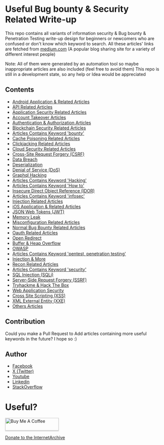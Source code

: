 # Useful Bug bounty & Security Related Write-up

This repo contains all variants of information security & Bug bounty & Penetration Testing write-up design for beginners or newcomers who are confused or don't know which keyword to search.
All these articles' links are fetched from [medium.com](https://medium.com/) (A popular blog sharing site for a variety of different interest people)

Note: All of them were generated by an automation tool so maybe inappropriate articles are also included (feel free to avoid them)
This repo is still in a development state, so any help or Idea would be appreciated
## Contents

- [Android Application & Related Articles](https://github.com/x1337loser/bug-bounty-writeup/blob/main/src/android-app.md)
- [API Related Articles](https://github.com/x1337loser/bug-bounty-writeup/blob/main/src/api.md)
- [Application Security Related Articles](https://github.com/x1337loser/bug-bounty-writeup/blob/main/src/application-security.md)
- [Account Takeover Articles](https://github.com/x1337loser/bug-bounty-writeup/blob/main/src/ato.md)
- [Authentication & Authorization Articles](https://github.com/x1337loser/bug-bounty-writeup/blob/main/src/auth-n-auth.md)
- [Blockchain Security Related Articles](https://github.com/x1337loser/bug-bounty-writeup/blob/main/src/blockchain.md)
- [Articles Contains Keyword 'bounty'](https://github.com/x1337loser/bug-bounty-writeup/blob/main/src/bounty.md)
- [Cache Poisoning Related Articles](https://github.com/x1337loser/bug-bounty-writeup/blob/main/src/cache-poisoning.md)
- [Clickjacking Related Articles](https://github.com/x1337loser/bug-bounty-writeup/blob/main/src/clickjacking.md)
- [Cloud Security Related Articles](https://github.com/x1337loser/bug-bounty-writeup/blob/main/src/cloud-security.md)
- [Cross-Site Request Forgery (CSRF)](https://github.com/x1337loser/bug-bounty-writeup/blob/main/src/csrf.md)
- [Data Breach](https://github.com/x1337loser/bug-bounty-writeup/blob/main/src/data-breach.md)
- [Deserialization](https://github.com/x1337loser/bug-bounty-writeup/blob/main/src/deserialize.md)
- [Denial of Service (DoS)](https://github.com/x1337loser/bug-bounty-writeup/blob/main/src/dos.md)
- [Graphql Hacking](https://github.com/x1337loser/bug-bounty-writeup/blob/main/src/graphql.md)
- [Articles Contains Keyword 'Hacking'](https://github.com/x1337loser/bug-bounty-writeup/blob/main/src/hacking-keyword.md)
- [Articles Contains Keyword 'How to'](https://github.com/x1337loser/bug-bounty-writeup/blob/main/src/how-to.md)
- [Insecure Direct Object Reference (IDOR)](https://github.com/x1337loser/bug-bounty-writeup/blob/main/src/idor.md)
- [Articles Contains Keyword 'infosec'](https://github.com/x1337loser/bug-bounty-writeup/blob/main/src/info-keword.md)
- [Injection Related Articles](https://github.com/x1337loser/bug-bounty-writeup/blob/main/src/injection.md)
- [iOS Application & Related Articles](https://github.com/x1337loser/bug-bounty-writeup/blob/main/src/ios.md)
- [JSON Web Tokens (JWT)](https://github.com/x1337loser/bug-bounty-writeup/blob/main/src/jwt-security.md)
- [Memory Leak](https://github.com/x1337loser/bug-bounty-writeup/blob/main/src/memory-leak.md)
- [Misconfiguration Related Articles](https://github.com/x1337loser/bug-bounty-writeup/blob/main/src/misconfig.md)
- [Normal Bug Bounty Related Articles](https://github.com/x1337loser/bug-bounty-writeup/blob/main/src/normal-bb-writeup.md)
- [Oauth Related Articles](https://github.com/x1337loser/bug-bounty-writeup/blob/main/src/oauth.md)
- [Open Redirect](https://github.com/x1337loser/bug-bounty-writeup/blob/main/src/open-redirect.md)
- [Buffer & Heap Overflow](https://github.com/x1337loser/bug-bounty-writeup/blob/main/src/overflow-issue.md)
- [OWASP](https://github.com/x1337loser/bug-bounty-writeup/blob/main/src/owasp.md)
- [Articles Contains Keyword 'pentest, penetration testing'](https://github.com/x1337loser/bug-bounty-writeup/blob/main/src/pentest.md)
- [Injection & More](https://github.com/x1337loser/bug-bounty-writeup/blob/main/src/rce-n-injection.md)
- [Recon Related Articles](https://github.com/x1337loser/bug-bounty-writeup/blob/main/src/recon.md)
- [Articles Contains Keyword 'security'](https://github.com/x1337loser/bug-bounty-writeup/blob/main/src/security-keyword.md)
- [SQL Injection (SQLi)](https://github.com/x1337loser/bug-bounty-writeup/blob/main/src/sqli.md)
- [Server-Side Request Forgery (SSRF)](https://github.com/x1337loser/bug-bounty-writeup/blob/main/src/ssrf.md)
- [Tryhackme & Hack The Box](https://github.com/x1337loser/bug-bounty-writeup/blob/main/src/tryhackme-htb.md)
- [Web Application Security](https://github.com/x1337loser/bug-bounty-writeup/blob/main/src/webapp-security.md)
- [Cross Site Scripting (XSS)](https://github.com/x1337loser/bug-bounty-writeup/blob/main/src/xss.md)
- [XML External Entity (XXE)](https://github.com/x1337loser/bug-bounty-writeup/blob/main/src/xxe.md)
- [Others Articles](https://github.com/x1337loser/bug-bounty-writeup/blob/main/src/others.md)


## Contribution

Could you make a Pull Request to Add articles containing more useful keywords in the future? I hope so :)

## Author

- [Facebook](https://www.facebook.com/x1337loser)
- [X (Twitter)](https://x.com/x1337loser)
- [Youtube](https://www.youtube.com/@x1337loser)
- [Linkedin](https://www.linkedin.com/in/x1337loser/)
- [StackOverflow](https://stackoverflow.com/users/27427757/x1337loser)

# Useful?

<a href="https://buymeacoff.ee/x1337loser" target="_blank"><img src="https://www.buymeacoffee.com/assets/img/custom_images/orange_img.png" alt="Buy Me A Coffee" style="height: 41px !important;width: 174px !important;box-shadow: 0px 3px 2px 0px rgba(190, 190, 190, 0.5) !important;-webkit-box-shadow: 0px 3px 2px 0px rgba(190, 190, 190, 0.5) !important;" ></a>

<a href="https://archive.org/donate">Donate to the InternetArchive</a>
